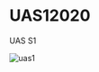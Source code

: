 # UAS12020
UAS S1

![uas1](https://user-images.githubusercontent.com/57051708/72675329-7df5b380-3ab4-11ea-9411-ee937b86e198.png)

